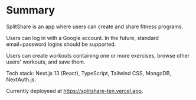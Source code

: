 # Summary

SplitShare is an app where users can create and share fitness programs.

Users can log in with a Google account. In the future, standard email+password logins should be supported.

Users can create workouts containing one or more exercises, browse other users' workouts, and save them.

Tech stack: Next.js 13 (React), TypeScript, Tailwind CSS, MongoDB, NextAuth.js.

Currently deployeed at https://splitshare-ten.vercel.app.
